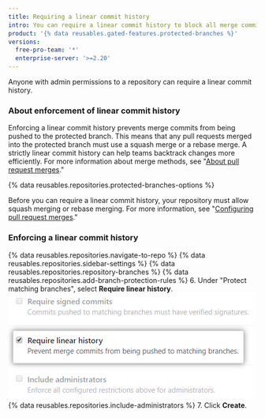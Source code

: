 ```yaml
---
title: Requiring a linear commit history
intro: You can require a linear commit history to block all merge commits from a protected branch.
product: '{% data reusables.gated-features.protected-branches %}'
versions:
  free-pro-team: '*'
  enterprise-server: '>=2.20'
---
```


Anyone with admin permissions to a repository can require a linear commit history.

### About enforcement of linear commit history

Enforcing a linear commit history prevents merge commits from being pushed to the protected branch. This means that any pull requests merged into the protected branch must use a squash merge or a rebase merge. A strictly linear commit history can help teams backtrack changes more efficiently. For more information about merge methods, see "[About pull request merges](/github/collaborating-with-issues-and-pull-requests/about-pull-request-merges)."

{% data reusables.repositories.protected-branches-options %}

Before you can require a linear commit history, your repository must allow squash merging or rebase merging. For more information, see "[Configuring pull request merges](/github/administering-a-repository/configuring-pull-request-merges)."


### Enforcing a linear commit history

{% data reusables.repositories.navigate-to-repo %}
{% data reusables.repositories.sidebar-settings %}
{% data reusables.repositories.repository-branches %}
{% data reusables.repositories.add-branch-protection-rules %}
6. Under "Protect matching branches", select **Require linear history**. ![Required linear history option](/assets/images/help/repository/required-linear-history.png)
{% data reusables.repositories.include-administrators %}
7. Click **Create**.
